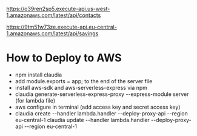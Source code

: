 https://o39ren2sp5.execute-api.us-west-1.amazonaws.com/latest/api/contacts

https://9tm51w73ze.execute-api.eu-central-1.amazonaws.com/latest/api/savings
# How to Deploy to AWS
* npm install claudia
* add module.exports = app; to the end of the server file
* install aws-sdk and aws-serverless-express via npm 
* claudia generate-serverless-express-proxy --express-module server (for lambda file)
* aws configure in terminal (add access key and secret access key)
* claudia create --handler lambda.handler --deploy-proxy-api --region eu-central-1
claudia update --handler lambda.handler --deploy-proxy-api --region eu-central-1
 